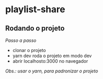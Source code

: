 # playlist-share

## Rodando o projeto

*Passo a passo*

- clonar o projeto
- yarn dev roda o projeto em modo dev
- abrir localhosto:3000 no navegador

*Obs.: usar o yarn, para padronizar o projeto*